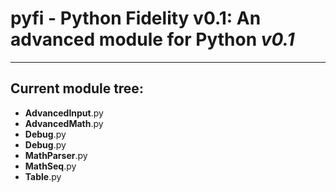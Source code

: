 <html>
<head>
</head>
<body>
<h1><b>pyfi</b> - Python Fidelity v0.1: An advanced module for Python <i>v0.1</i></h1>
<hr>
<h2>Current module tree:</h2>
<ul>

<li><b>AdvancedInput</b>.py</li>
<li><b>AdvancedMath</b>.py</li>
<li><b>Debug</b>.py</li>
<li><b>Debug</b>.py</li>
<li><b>MathParser</b>.py</li>
<li><b>MathSeq</b>.py</li>
<li><b>Table</b>.py</li>

</ul>
</body>
</html>
